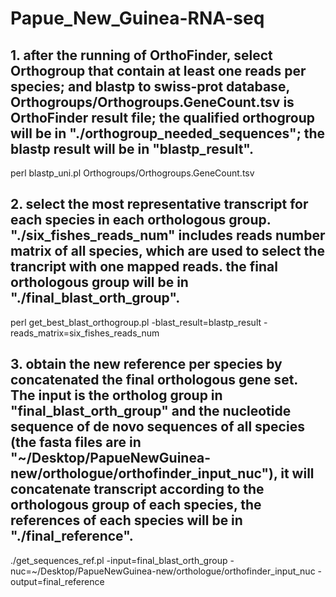 # Papue_New_Guinea-RNA-seq

## 1. after the running of OrthoFinder, select Orthogroup that contain at least one reads per species; and blastp to swiss-prot database, Orthogroups/Orthogroups.GeneCount.tsv is OrthoFinder result file; the qualified orthogroup will be in "./orthogroup_needed_sequences"; the blastp result will be in "blastp_result".  
perl blastp_uni.pl Orthogroups/Orthogroups.GeneCount.tsv  
## 2. select the most representative transcript for each species in each orthologous group. "./six_fishes_reads_num" includes reads number matrix of all species, which are used to select the trancript with one mapped reads. the final orthologous group will be in "./final_blast_orth_group".  
perl get_best_blast_orthogroup.pl -blast_result=blastp_result -reads_matrix=six_fishes_reads_num  
## 3. obtain the new reference per species by concatenated the final orthologous gene set. The input is the ortholog group in "final_blast_orth_group" and the nucleotide sequence of de novo sequences of all species (the fasta files are in "~/Desktop/PapueNewGuinea-new/orthologue/orthofinder_input_nuc"), it will concatenate transcript according to the orthologous group of each species, the references of each species will be in "./final_reference".    
./get_sequences_ref.pl -input=final_blast_orth_group -nuc=~/Desktop/PapueNewGuinea-new/orthologue/orthofinder_input_nuc -output=final_reference
